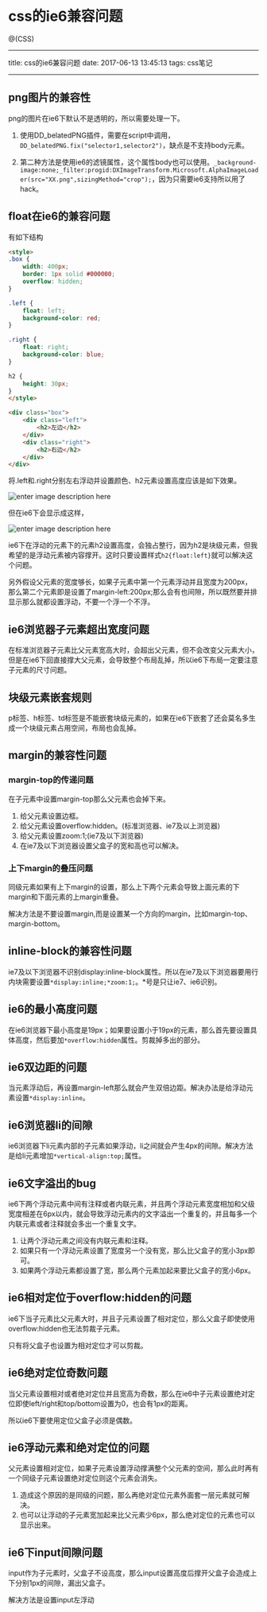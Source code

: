 # css的ie6兼容问题

@(CSS)


---

title: css的ie6兼容问题
date: 2017-06-13 13:45:13
tags: css笔记

---

## png图片的兼容性

png的图片在ie6下默认不是透明的，所以需要处理一下。

1. 使用DD_belatedPNG插件，需要在script中调用，`DD_belatedPNG.fix("selector1,selector2")`，缺点是不支持body元素。

2. 第二种方法是使用ie6的滤镜属性，这个属性body也可以使用。`_background-image:none;_filter:progid:DXImageTransform.Microsoft.AlphaImageLoader(src="XX.png",sizingMethod="crop");`，因为只需要ie6支持所以用了hack。

## float在ie6的兼容问题

有如下结构

```html
<style>
.box {
    width: 400px;
    border: 1px solid #000000;
    overflow: hidden;
}

.left {
    float: left;
    background-color: red;
}

.right {
    float: right;
    background-color: blue;
}

h2 {
    height: 30px;
}
</style>

<div class="box">
    <div class="left">
        <h2>左边</h2>
    </div>
    <div class="right">
        <h2>右边</h2>
    </div>
</div>
```
将.left和.right分别左右浮动并设置颜色、h2元素设置高度应该是如下效果。

![enter image description here](http://picabstract.preview.ftn.qq.com:8080/ftn_pic_abs_v2/c5d316903851fe3601d00f7c1924caa55afa3716bdafc94eae2733f4b614b39660a826fadfffcd908c960ce073c7fb66?pictype=scale&from=30012&version=2.0.0.2&uin=406490508&fname=20170904-40.png&size=1024)

但在ie6下会显示成这样，

![enter image description here](http://picabstract.preview.ftn.qq.com:8080/ftn_pic_abs_v2/ffeafa79fe0a8051ae92a9d6db19c1e7f2cf9a3fbb9b953b1ed069906f62a376a059350837f5b64691380bb6bed9fbc7?pictype=scale&from=30012&version=2.0.0.2&uin=406490508&fname=20170904-41.png&size=1024)

ie6下在浮动的元素下的元素h2设置高度，会独占整行，因为h2是块级元素，但我希望的是浮动元素被内容撑开。这时只要设置样式`h2{float:left}`就可以解决这个问题。

另外假设父元素的宽度够长，如果子元素中第一个元素浮动并且宽度为200px，那么第二个元素即是设置了margin-left:200px;那么会有也间隙，所以既然要并排显示那么就都设置浮动，不要一个浮一个不浮。

## ie6浏览器子元素超出宽度问题

在标准浏览器子元素比父元素宽高大时，会超出父元素，但不会改变父元素大小，但是在ie6下回直接撑大父元素，会导致整个布局乱掉，所以ie6下布局一定要注意子元素的尺寸问题。

## 块级元素嵌套规则

p标签、h标签、td标签是不能嵌套块级元素的，如果在ie6下嵌套了还会莫名多生成一个块级元素占用空间，布局也会乱掉。

## margin的兼容性问题

### margin-top的传递问题

在子元素中设置margin-top那么父元素也会掉下来。

1. 给父元素设置边框。
2. 给父元素设置overflow:hidden。(标准浏览器、ie7及以上浏览器)
3. 给父元素设置zoom:1;(ie7及以下浏览器)
4. 在ie7及以下浏览器设置父盒子的宽和高也可以解决。

### 上下margin的叠压问题

同级元素如果有上下margin的设置，那么上下两个元素会导致上面元素的下margin和下面元素的上margin重叠。

解决方法是不要设置margin,而是设置某一个方向的margin，比如margin-top、margin-bottom。

## inline-block的兼容性问题

ie7及以下浏览器不识别display:inline-block属性。所以在ie7及以下浏览器要用行内块需要设置`*display:inline;*zoom:1;`。*号是只让ie7、ie6识别。

## ie6的最小高度问题

在ie6浏览器下最小高度是19px；如果要设置小于19px的元素，那么首先要设置具体高度，然后要加`*overflow:hidden`属性。剪裁掉多出的部分。

## ie6双边距的问题

当元素浮动后，再设置margin-left那么就会产生双倍边距。解决办法是给浮动元素设置`*display:inline`。

## ie6浏览器li的间隙

ie6浏览器下li元素内部的子元素如果浮动，li之间就会产生4px的间隙。解决方法是给li元素增加`*vertical-align:top;`属性。

## ie6文字溢出的bug

ie6下两个浮动元素中间有注释或者内联元素，并且两个浮动元素宽度相加和父级宽度相差在6px以内，就会导致浮动元素内的文字溢出一个重复的，并且每多一个内联元素或者注释就会多出一个重复文字。

1. 让两个浮动元素之间没有内联元素和注释。
2. 如果只有一个浮动元素设置了宽度另一个没有宽，那么比父盒子的宽小3px即可。
3. 如果两个浮动元素都设置了宽，那么两个元素加起来要比父盒子的宽小6px。

## ie6相对定位于overflow:hidden的问题

ie6下当子元素比父元素大时，并且子元素设置了相对定位，那么父盒子即使使用overflow:hidden也无法剪裁子元素。

只有将父盒子也设置为相对定位才可以剪裁。

## ie6绝对定位奇数问题

当父元素设置相对或者绝对定位并且宽高为奇数，那么在ie6中子元素设置绝对定位即使left/right和top/bottom设置为0，也会有1px的距离。

所以ie6下要使用定位父盒子必须是偶数。

## ie6浮动元素和绝对定位的问题

父元素设置相对定位，如果子元素设置浮动撑满整个父元素的空间，那么此时再有一个同级子元素设置绝对定位则这个元素会消失。

1. 造成这个原因的是同级的问题，那么再绝对定位元素外面套一层元素就可解决。
2. 也可以让浮动的子元素宽加起来比父元素少6px，那么绝对定位的元素也可以显示出来。

## ie6下input间隙问题

input作为子元素时，父盒子不设高度，那么input设置高度后撑开父盒子会造成上下分别1px的间隙，漏出父盒子。

解决方法是设置input左浮动